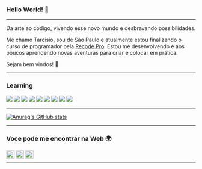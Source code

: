 ### Hello World! 👋

---

Da arte ao código, vivendo esse novo mundo e desbravando possibilidades. 

Me chamo Tarcisio, sou de São Paulo e atualmente estou finalizando o curso de programador pela <a href="https://www.recodepro.org.br/">Recode Pro</a>. Estou me desenvolvendo e aos poucos aprendendo novas aventuras para criar e colocar em prática.  

Sejam bem vindos! 🌱

---


### Learning

<img src = "https://img.shields.io/badge/-HTML5-E34F26?style=flat&logo=html5&logoColor=white"> 
<img src = "https://img.shields.io/badge/-CSS3-1572B6?style=flat&logo=css3&logoColor=white">
<img src="https://img.shields.io/badge/-Bootstrap-563D7C?style=flat&logo=bootstrap&logoColor=white">
<img src="https://img.shields.io/badge/-JavaScript-eed718?style=flat&logo=javascript&logoColor=ffffff">
<img src="https://img.shields.io/badge/-React-000000?style=flat&logo=react&logoColor=00c8ff">
<img src="https://img.shields.io/badge/-MySQL-F29111?style=flat&logo=mysql&logoColor=FFFFFF">
<img src="https://img.shields.io/badge/-Node.js-3C873A?style=flat&logo=Node.js&logoColor=white">
<img src="http://img.shields.io/badge/-Github-000000?style=flat&logo=github&logoColor=FFFFFF">
<img src="http://img.shields.io/badge/-VS%20Code-007ACC?style=flat&logo=visual%20studio%20code&logoColor=white"> 

---

[![Anurag's GitHub stats](https://github-readme-stats.vercel.app/api?username=tarcisiocoelho)](https://github.com/tarcisiocoelho/github-readme-stats)

---


### Voce pode me encontrar na Web 🌍
[<img align="left" alt="Souarvdey777 | Twitter" width="22px" src="https://cdn.jsdelivr.net/npm/simple-icons@v3/icons/twitter.svg" />][twitter]
[<img align="left" alt="Souarvdey777 | LinkedIn" width="22px" src="https://cdn.jsdelivr.net/npm/simple-icons@v3/icons/linkedin.svg" />][linkedin]
[<img align="left" alt="Souarvdey777 | Instagram" width="22px" src="https://cdn.jsdelivr.net/npm/simple-icons@v3/icons/instagram.svg" />][instagram]

<br/>


[twitter]: https://twitter.com/tarciscoelho/
[instagram]: https://www.instagram.com/tarciscoelho/
[linkedin]: https://www.linkedin.com/in/tarcisio-coelho-900437196/

---
